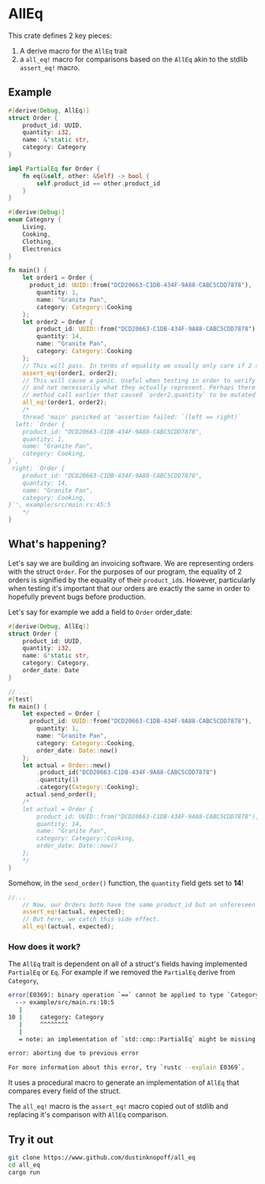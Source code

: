 # AllEq

This crate defines 2 key pieces:

1. A derive macro for the `AllEq` trait
2. a `all_eq!` macro for comparisons based on the `AllEq` akin to the stdlib `assert_eq!` macro.

## Example

```rust
#[derive(Debug, AllEq)]
struct Order {
    product_id: UUID,
    quantity: i32,
    name: &'static str,
    category: Category
}

impl PartialEq for Order {
    fn eq(&self, other: &Self) -> bool {
        self.product_id == other.product_id
    }
}

#[derive(Debug)]
enum Category {
    Living,
    Cooking,
    Clothing,
    Electronics
}

fn main() {
    let order1 = Order {
      product_id: UUID::from("DCD20663-C1DB-434F-9A88-CABC5CDD7878"),
        quantity: 1,
        name: "Granite Pan",
        category: Category::Cooking
    };
    let order2 = Order {
        product_id: UUID::from("DCD20663-C1DB-434F-9A88-CABC5CDD7878"),
        quantity: 14,
        name: "Granite Pan",
        category: Category::Cooking
    };
    // This will pass. In terms of equality we usually only care if 2 sheep have the same `product_id`
    assert_eq!(order1, order2);
    // This will cause a panic. Useful when testing in order to verify that the two objects have the same fields
    // and not necessarily what they actually represent. Perhaps there is a side-effect in a hypothetical
    // method call earlier that caused `order2.quantity` to be mutated when it shouldn't have.
    all_eq!(order1, order2);
    /*
    thread 'main' panicked at 'assertion failed: `(left == right)`
  left: `Order {
    product_id: "DCD20663-C1DB-434F-9A88-CABC5CDD7878",
    quantity: 1,
    name: "Granite Pan",
    category: Cooking,
}`,
 right: `Order {
    product_id: "DCD20663-C1DB-434F-9A88-CABC5CDD7878",
    quantity: 14,
    name: "Granite Pan",
    category: Cooking,
}`', example/src/main.rs:45:5
    */
}

```

## What's happening?

Let's say we are building an invoicing software. We are representing orders with the struct `Order`. For the purposes of 
our program, the equality of 2 orders is signified by the equality of their `product_id`s. However, particularly when testing
it's important that our orders are exactly the same in order to hopefully prevent bugs before production.

Let's say for example we add a field to `Order` order_date:

```rust
#[derive(Debug, AllEq)]
struct Order {
    product_id: UUID,
    quantity: i32,
    name: &'static str,
    category: Category,
    order_date: Date
}

// ...
#[test]
fn main() {
    let expected = Order {
      product_id: UUID::from("DCD20663-C1DB-434F-9A88-CABC5CDD7878"),
        quantity: 1,
        name: "Granite Pan",
        category: Category::Cooking,
        order_date: Date::now()
    };
    let actual = Order::new()
        .product_id("DCD20663-C1DB-434F-9A88-CABC5CDD7878")
        .quantity(1)
        .category(Category::Cooking);
     actual.send_order();
    /*
    let actual = Order {
        product_id: UUID::from("DCD20663-C1DB-434F-9A88-CABC5CDD7878"),
        quantity: 14,
        name: "Granite Pan",
        category: Category::Cooking,
        order_date: Date::now()
    };
    */
}
```

Somehow, in the `send_order()` function, the `quantity` field gets set to **14**!

```rust
//...
    // Now, our Orders both have the same product_id but an unforeseen side effect of the `send_order()` method is not caught
    assert_eq!(actual, expected);
    // But here, we catch this side effect.
    all_eq!(actual, expected);
```

### How does it work?

The `AllEq` trait is dependent on all of a struct's fields having implemented `PartialEq` or `Eq`.
For example if we removed the `PartialEq` derive from `Category`,

```bash
error[E0369]: binary operation `==` cannot be applied to type `Category`
  --> example/src/main.rs:10:5
   |
10 |     category: Category
   |     ^^^^^^^^
   |
   = note: an implementation of `std::cmp::PartialEq` might be missing for `Category`

error: aborting due to previous error

For more information about this error, try `rustc --explain E0369`.
```

It uses a procedural macro to generate an implementation of `AllEq` that compares every field of the struct.

The `all_eq!` macro is the `assert_eq!` macro copied out of stdlib and replacing it's comparison with `AllEq` comparison.

## Try it out

```bash
git clone https://www.github.com/dustinknopoff/all_eq
cd all_eq
cargo run
```